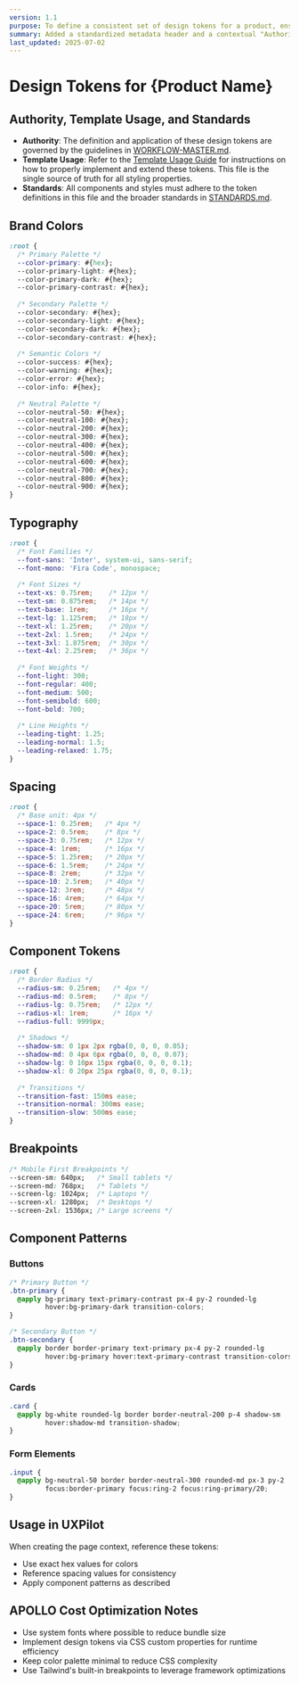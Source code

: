```yaml
---
version: 1.1
purpose: To define a consistent set of design tokens for a product, ensuring visual consistency and a streamlined development process.
summary: Added a standardized metadata header and a contextual "Authority, Template Usage, and Standards" section.
last_updated: 2025-07-02
---
```


# Design Tokens for {Product Name}

## Authority, Template Usage, and Standards

- **Authority**: The definition and application of these design tokens are governed by the guidelines in [WORKFLOW-MASTER.md](../workflows/WORKFLOW-MASTER.md).
- **Template Usage**: Refer to the [Template Usage Guide](./README.md) for instructions on how to properly implement and extend these tokens. This file is the single source of truth for all styling properties.
- **Standards**: All components and styles must adhere to the token definitions in this file and the broader standards in [STANDARDS.md](../../STANDARDS.md).

## Brand Colors
```css
:root {
  /* Primary Palette */
  --color-primary: #{hex};
  --color-primary-light: #{hex};
  --color-primary-dark: #{hex};
  --color-primary-contrast: #{hex};
  
  /* Secondary Palette */
  --color-secondary: #{hex};
  --color-secondary-light: #{hex};
  --color-secondary-dark: #{hex};
  --color-secondary-contrast: #{hex};
  
  /* Semantic Colors */
  --color-success: #{hex};
  --color-warning: #{hex};
  --color-error: #{hex};
  --color-info: #{hex};
  
  /* Neutral Palette */
  --color-neutral-50: #{hex};
  --color-neutral-100: #{hex};
  --color-neutral-200: #{hex};
  --color-neutral-300: #{hex};
  --color-neutral-400: #{hex};
  --color-neutral-500: #{hex};
  --color-neutral-600: #{hex};
  --color-neutral-700: #{hex};
  --color-neutral-800: #{hex};
  --color-neutral-900: #{hex};
}
```

## Typography
```css
:root {
  /* Font Families */
  --font-sans: 'Inter', system-ui, sans-serif;
  --font-mono: 'Fira Code', monospace;
  
  /* Font Sizes */
  --text-xs: 0.75rem;    /* 12px */
  --text-sm: 0.875rem;   /* 14px */
  --text-base: 1rem;     /* 16px */
  --text-lg: 1.125rem;   /* 18px */
  --text-xl: 1.25rem;    /* 20px */
  --text-2xl: 1.5rem;    /* 24px */
  --text-3xl: 1.875rem;  /* 30px */
  --text-4xl: 2.25rem;   /* 36px */
  
  /* Font Weights */
  --font-light: 300;
  --font-regular: 400;
  --font-medium: 500;
  --font-semibold: 600;
  --font-bold: 700;
  
  /* Line Heights */
  --leading-tight: 1.25;
  --leading-normal: 1.5;
  --leading-relaxed: 1.75;
}
```

## Spacing
```css
:root {
  /* Base unit: 4px */
  --space-1: 0.25rem;   /* 4px */
  --space-2: 0.5rem;    /* 8px */
  --space-3: 0.75rem;   /* 12px */
  --space-4: 1rem;      /* 16px */
  --space-5: 1.25rem;   /* 20px */
  --space-6: 1.5rem;    /* 24px */
  --space-8: 2rem;      /* 32px */
  --space-10: 2.5rem;   /* 40px */
  --space-12: 3rem;     /* 48px */
  --space-16: 4rem;     /* 64px */
  --space-20: 5rem;     /* 80px */
  --space-24: 6rem;     /* 96px */
}
```

## Component Tokens
```css
:root {
  /* Border Radius */
  --radius-sm: 0.25rem;   /* 4px */
  --radius-md: 0.5rem;    /* 8px */
  --radius-lg: 0.75rem;   /* 12px */
  --radius-xl: 1rem;      /* 16px */
  --radius-full: 9999px;
  
  /* Shadows */
  --shadow-sm: 0 1px 2px rgba(0, 0, 0, 0.05);
  --shadow-md: 0 4px 6px rgba(0, 0, 0, 0.07);
  --shadow-lg: 0 10px 15px rgba(0, 0, 0, 0.1);
  --shadow-xl: 0 20px 25px rgba(0, 0, 0, 0.1);
  
  /* Transitions */
  --transition-fast: 150ms ease;
  --transition-normal: 300ms ease;
  --transition-slow: 500ms ease;
}
```

## Breakpoints
```css
/* Mobile First Breakpoints */
--screen-sm: 640px;   /* Small tablets */
--screen-md: 768px;   /* Tablets */
--screen-lg: 1024px;  /* Laptops */
--screen-xl: 1280px;  /* Desktops */
--screen-2xl: 1536px; /* Large screens */
```

## Component Patterns

### Buttons
```css
/* Primary Button */
.btn-primary {
  @apply bg-primary text-primary-contrast px-4 py-2 rounded-lg 
         hover:bg-primary-dark transition-colors;
}

/* Secondary Button */
.btn-secondary {
  @apply border border-primary text-primary px-4 py-2 rounded-lg 
         hover:bg-primary hover:text-primary-contrast transition-colors;
}
```

### Cards
```css
.card {
  @apply bg-white rounded-lg border border-neutral-200 p-4 shadow-sm 
         hover:shadow-md transition-shadow;
}
```

### Form Elements
```css
.input {
  @apply bg-neutral-50 border border-neutral-300 rounded-md px-3 py-2 
         focus:border-primary focus:ring-2 focus:ring-primary/20;
}
```

## Usage in UXPilot
When creating the page context, reference these tokens:
- Use exact hex values for colors
- Reference spacing values for consistency
- Apply component patterns as described

## APOLLO Cost Optimization Notes
- Use system fonts where possible to reduce bundle size
- Implement design tokens via CSS custom properties for runtime efficiency
- Keep color palette minimal to reduce CSS complexity
- Use Tailwind's built-in breakpoints to leverage framework optimizations